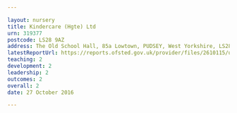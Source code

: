 ```yaml
---

layout: nursery
title: Kindercare (Hgte) Ltd
urn: 319377
postcode: LS28 9AZ
address: The Old School Hall, 85a Lowtown, PUDSEY, West Yorkshire, LS28 9AZ
latestReportUrl: https://reports.ofsted.gov.uk/provider/files/2610115/urn/319377.pdf
teaching: 2
development: 2
leadership: 2
outcomes: 2
overall: 2
date: 27 October 2016

---
```

